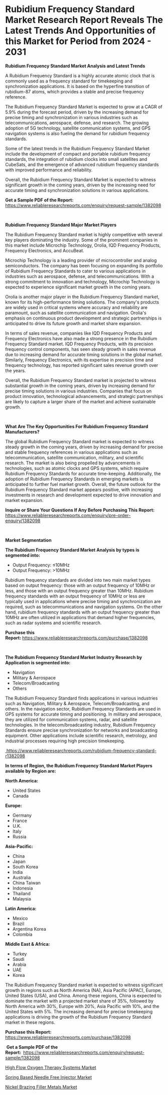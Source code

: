 <p><h1>Rubidium Frequency Standard Market Research Report Reveals The Latest Trends And Opportunities of this Market for Period from 2024 - 2031</h1></p><p><strong>Rubidium Frequency Standard Market Analysis and Latest Trends</strong></p>
<p><p>A Rubidium Frequency Standard is a highly accurate atomic clock that is commonly used as a frequency standard for timekeeping and synchronization applications. It is based on the hyperfine transition of rubidium-87 atoms, which provides a stable and precise frequency reference.</p><p>The Rubidium Frequency Standard Market is expected to grow at a CAGR of 5.9% during the forecast period, driven by the increasing demand for precise timing and synchronization in various industries such as telecommunications, aerospace, defense, and research. The growing adoption of 5G technology, satellite communication systems, and GPS navigation systems is also fueling the demand for rubidium frequency standards.</p><p>Some of the latest trends in the Rubidium Frequency Standard Market include the development of compact and portable rubidium frequency standards, the integration of rubidium clocks into small satellites and CubeSats, and the emergence of advanced rubidium frequency standards with improved performance and reliability.</p><p>Overall, the Rubidium Frequency Standard Market is expected to witness significant growth in the coming years, driven by the increasing need for accurate timing and synchronization solutions in various applications.</p></p>
<p><strong>Get a Sample PDF of the Report:&nbsp;</strong> <a href="https://www.reliableresearchreports.com/enquiry/request-sample/1382098">https://www.reliableresearchreports.com/enquiry/request-sample/1382098</a></p>
<p>&nbsp;</p>
<p><strong>Rubidium Frequency Standard Major Market Players</strong></p>
<p><p>The Rubidium Frequency Standard market is highly competitive with several key players dominating the industry. Some of the prominent companies in this market include Microchip Technology, Orolia, IQD Frequency Products, Frequency Electronics, and AccuBeat.</p><p>Microchip Technology is a leading provider of microcontroller and analog semiconductors. The company has been focusing on expanding its portfolio of Rubidium Frequency Standards to cater to various applications in industries such as aerospace, defense, and telecommunications. With a strong commitment to innovation and technology, Microchip Technology is expected to experience significant market growth in the coming years.</p><p>Orolia is another major player in the Rubidium Frequency Standard market, known for its high-performance timing solutions. The company's products are widely used in critical systems where accuracy and reliability are paramount, such as satellite communication and navigation. Orolia's emphasis on continuous product development and strategic partnerships is anticipated to drive its future growth and market share expansion.</p><p>In terms of sales revenue, companies like IQD Frequency Products and Frequency Electronics have also made a strong presence in the Rubidium Frequency Standard market. IQD Frequency Products, with its precision frequency control components, has seen steady growth in sales revenue due to increasing demand for accurate timing solutions in the global market. Similarly, Frequency Electronics, with its expertise in precision time and frequency technology, has reported significant sales revenue growth over the years.</p><p>Overall, the Rubidium Frequency Standard market is projected to witness substantial growth in the coming years, driven by increasing demand for precise timing solutions in various industries. Companies that focus on product innovation, technological advancements, and strategic partnerships are likely to capture a larger share of the market and achieve sustainable growth.</p></p>
<p>&nbsp;</p>
<p><strong>What Are The Key Opportunities For Rubidium Frequency Standard Manufacturers?</strong></p>
<p><p>The global Rubidium Frequency Standard market is expected to witness steady growth in the coming years, driven by increasing demand for precise and stable frequency references in various applications such as telecommunication, satellite communication, military, and scientific research. The market is also being propelled by advancements in technologies, such as atomic clocks and GPS systems, which require Rubidium Frequency Standards for accurate time-keeping. Additionally, the adoption of Rubidium Frequency Standards in emerging markets is anticipated to further fuel market growth. Overall, the future outlook for the Rubidium Frequency Standard market appears positive, with increasing investments in research and development expected to drive innovation and market expansion.</p></p>
<p><strong>Inquire or Share Your Questions If Any Before Purchasing This Report:</strong> <a href="https://www.reliableresearchreports.com/enquiry/pre-order-enquiry/1382098">https://www.reliableresearchreports.com/enquiry/pre-order-enquiry/1382098</a></p>
<p>&nbsp;</p>
<p><strong>Market Segmentation</strong></p>
<p><strong>The Rubidium Frequency Standard Market Analysis by types is segmented into:</strong></p>
<p><ul><li>Output Frequency: ≤10MHz</li><li>Output Frequency: >10MHz</li></ul></p>
<p><p>Rubidium frequency standards are divided into two main market types based on output frequency: those with an output frequency of 10MHz or less, and those with an output frequency greater than 10MHz. Rubidium frequency standards with an output frequency of 10MHz or less are typically used in applications where precise timing and synchronization are required, such as telecommunications and navigation systems. On the other hand, rubidium frequency standards with an output frequency greater than 10MHz are often utilized in applications that demand higher frequencies, such as radar systems and scientific research.</p></p>
<p><strong>Purchase this Report:&nbsp;</strong><a href="https://www.reliableresearchreports.com/purchase/1382098">https://www.reliableresearchreports.com/purchase/1382098</a></p>
<p>&nbsp;</p>
<p><strong>The Rubidium Frequency Standard Market Industry Research by Application is segmented into:</strong></p>
<p><ul><li>Navigation</li><li>Military & Aerospace</li><li>Telecom/Broadcasting</li><li>Others</li></ul></p>
<p><p>The Rubidium Frequency Standard finds applications in various industries such as Navigation, Military & Aerospace, Telecom/Broadcasting, and others. In the navigation sector, Rubidium Frequency Standards are used in GPS systems for accurate timing and positioning. In military and aerospace, they are utilized for communication systems, radar, and satellite technologies. In the telecom/broadcasting industry, Rubidium Frequency Standards ensure precise synchronization for networks and broadcasting equipment. Other applications include scientific research, metrology, and industrial processes requiring high precision timekeeping.</p></p>
<p><a href="https://www.reliableresearchreports.com/rubidium-frequency-standard-r1382098">&nbsp;https://www.reliableresearchreports.com/rubidium-frequency-standard-r1382098</a></p>
<p><strong>In terms of Region, the Rubidium Frequency Standard Market Players available by Region are:</strong></p>
<p>
    <p> <strong> North America: </strong>
        <ul>
            <li>United States</li>
            <li>Canada</li>
        </ul>
        </p> 
    <p> <strong> Europe: </strong>
        <ul>
            <li>Germany</li>
            <li>France</li>
            <li>U.K.</li>
            <li>Italy</li>
            <li>Russia</li>
        </ul>
        </p> 
    <p> <strong> Asia-Pacific: </strong>
        <ul>
            <li>China</li>
            <li>Japan</li>
            <li>South Korea</li>
            <li>India</li>
            <li>Australia</li>
            <li>China Taiwan</li>
            <li>Indonesia</li>
            <li>Thailand</li>
            <li>Malaysia</li>
        </ul>
        </p> 
    <p> <strong> Latin America: </strong>
        <ul>
            <li>Mexico</li>
            <li>Brazil</li>
            <li>Argentina Korea</li>
            <li>Colombia</li>
        </ul>
        </p> 
    <p> <strong> Middle East & Africa: </strong>
        <ul>
            <li>Turkey</li>
            <li>Saudi</li>
            <li>Arabia</li>
            <li>UAE</li>
            <li>Korea</li>
        </ul>
    </p>
    </p>
<p><p>The Rubidium Frequency Standard market is expected to witness significant growth in regions such as North America (NA), Asia Pacific (APAC), Europe, United States (USA), and China. Among these regions, China is expected to dominate the market with a projected market share of 35%, followed by North America with 30%, Europe with 20%, Asia Pacific with 10%, and the United States with 5%. The increasing demand for precise timekeeping applications is driving the growth of the Rubidium Frequency Standard market in these regions.</p></p>
<p><strong>Purchase this Report: </strong><a href="https://www.reliableresearchreports.com/purchase/1382098">https://www.reliableresearchreports.com/purchase/1382098</a></p>
<p>&nbsp;<strong>Get a Sample PDF of the Report:&nbsp;&nbsp;</strong><a href="https://www.reliableresearchreports.com/enquiry/request-sample/1382098">https://www.reliableresearchreports.com/enquiry/request-sample/1382098</a></p>
<p><strong></strong></p>
<p><p><a href="https://www.linkedin.com/pulse/high-flow-oxygen-therapy-systems-market-analysis-its-cagr-segmentation-t1eae?trackingId=yqYa8%2BbN8R3aAxyCV%2B6tWw%3D%3D">High Flow Oxygen Therapy Systems Market</a></p><p><a href="https://www.linkedin.com/pulse/spring-based-needle-free-injectornbspmarket-focuses-market-uavwe?trackingId=gcpi3qylZaDYmQ1WrM8NLg%3D%3D">Spring Based Needle Free Injector Market</a></p><p><a href="https://www.linkedin.com/pulse/nickel-brazing-filler-metals-market-provides-comprehensive-mqgwe?trackingId=w8Rc0WqYGxjr3fbONc9VHQ%3D%3D">Nickel Brazing Filler Metals Market</a></p></p>